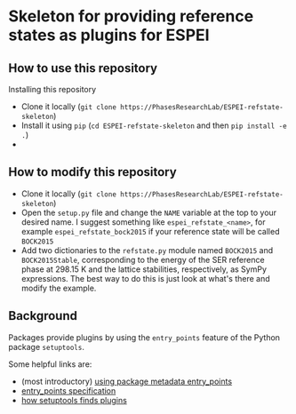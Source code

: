 # Skeleton for providing reference states as plugins for ESPEI

## How to use this repository

Installing this repository 

* Clone it locally (`git clone https://PhasesResearchLab/ESPEI-refstate-skeleton`)
* Install it using `pip` (`cd ESPEI-refstate-skeleton` and then `pip install -e .`)
* 

## How to modify this repository

* Clone it locally (`git clone https://PhasesResearchLab/ESPEI-refstate-skeleton`)
* Open the `setup.py` file and change the `NAME` variable at the top to your desired name. I suggest something like `espei_refstate_<name>`, for example `espei_refstate_bock2015` if your reference state will be called `BOCK2015`
* Add two dictionaries to the `refstate.py` module named `BOCK2015` and `BOCK2015Stable`, corresponding to the energy of the SER reference phase at 298.15 K and the lattice stabilities, respectively, as SymPy expressions. The best way to do this is just look at what's there and modify the example.

## Background

Packages provide plugins by using the `entry_points` feature of the Python package `setuptools`.

Some helpful links are:

* (most introductory) [using package metadata entry_points](https://packaging.python.org/guides/creating-and-discovering-plugins/#using-package-metadata)
* [entry_points specification](https://packaging.python.org/specifications/entry-points/)
* [how setuptools finds plugins](https://setuptools.readthedocs.io/en/latest/setuptools.html#dynamic-discovery-of-services-and-plugins)

